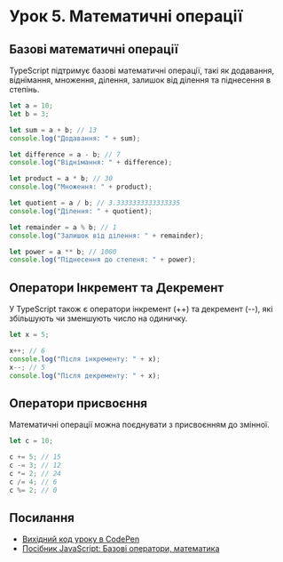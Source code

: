 # Урок 5. Математичні операції

## Базові математичні операції

TypeScript підтримує базові математичні операції, такі як додавання, віднімання, множення, ділення, залишок від ділення та піднесення в степінь.

```typescript
let a = 10;
let b = 3;

let sum = a + b; // 13
console.log("Додавання: " + sum);

let difference = a - b; // 7
console.log("Віднімання: " + difference);

let product = a * b; // 30
console.log("Множення: " + product);

let quotient = a / b; // 3.3333333333333335
console.log("Ділення: " + quotient);

let remainder = a % b; // 1
console.log("Залишок від ділення: " + remainder);

let power = a ** b; // 1000
console.log("Піднесення до степеня: " + power);
```

## Оператори Інкремент та Декремент

У TypeScript також є оператори інкремент (++) та декремент (--), які збільшують чи зменшують число на одиничку.

```typescript
let x = 5;

x++; // 6
console.log("Після інкременту: " + x);
x--; // 5
console.log("Після декременту: " + x);
```

## Оператори присвоєння

Математичні операції можна поєднувати з присвоєнням до змінної.

```typescript
let c = 10;

c += 5; // 15
c -= 3; // 12
c *= 2; // 24
c /= 4; // 6
c %= 2; // 0
```

## Посилання

- [Вихідний код уроку в CodePen](https://codepen.io/Yevhen-Sakara/pen/JjQxYWJ)
- [Посібник JavaScript: Базові оператори, математика](https://uk.javascript.info/operators)